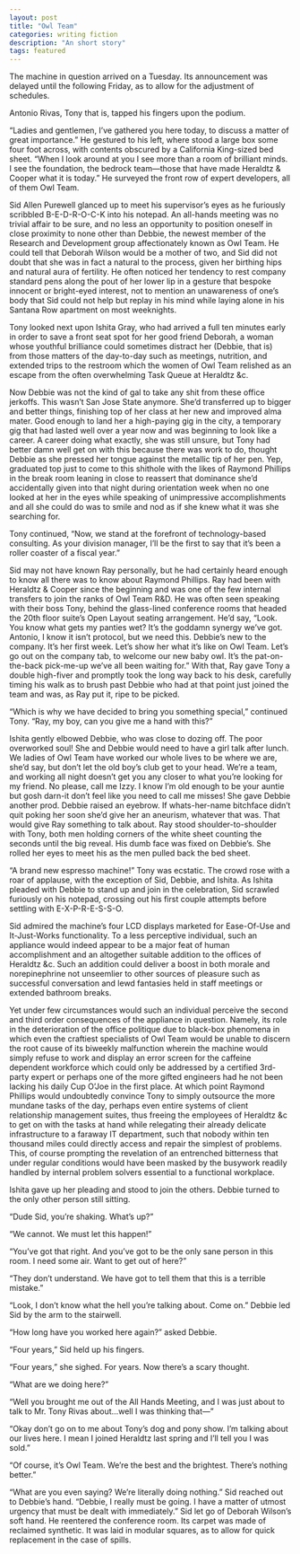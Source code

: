 ```yaml
---
layout: post
title: "Owl Team"
categories: writing fiction
description: "An short story"
tags: featured
---
```


The machine in question arrived on a Tuesday. Its announcement was delayed until the following Friday, as to allow for the adjustment of schedules.

Antonio Rivas, Tony that is, tapped his fingers upon the podium. 

“Ladies and gentlemen, I’ve gathered you here today, to discuss a matter of great importance.” He gestured to his left, where stood a large box some four foot across, with contents obscured by a California King-sized bed sheet. “When I look around at you I see more than a room of brilliant minds. I see the foundation, the bedrock team—those that have made Heraldtz & Cooper what it is today.” He surveyed the front row of expert developers, all of them Owl Team.

Sid Allen Purewell glanced up to meet his supervisor’s eyes as he furiously scribbled B-E-D-R-O-C-K into his notepad. An all-hands meeting was no trivial affair to be sure, and no less an opportunity to position oneself in close proximity to none other than Debbie, the newest member of the Research and Development group affectionately known as Owl Team. He could tell that Deborah Wilson would be a mother of two, and Sid did not doubt that she was in fact a natural to the process, given her birthing hips and natural aura of fertility. He often noticed her tendency to rest company standard pens along the pout of her lower lip in a gesture that bespoke innocent or bright-eyed interest, not to mention an unawareness of one’s body that Sid could not help but replay in his mind while laying alone in his Santana Row apartment on most weeknights.

Tony looked next upon Ishita Gray, who had arrived a full ten minutes early in order to save a front seat spot for her good friend Deborah, a woman whose youthful brilliance could sometimes distract her (Debbie, that is) from those matters of the day-to-day such as meetings, nutrition, and extended trips to the restroom which the women of Owl Team relished as an escape from the often overwhelming Task Queue at Heraldtz &c.

Now Debbie was not the kind of gal to take any shit from these office jerkoffs. This wasn’t San Jose State anymore. She’d transferred up to bigger and better things, finishing top of her class at her new and improved alma mater. Good enough to land her a high-paying gig in the city, a temporary gig that had lasted well over a year now and was beginning to look like a career. A career doing what exactly, she was still unsure, but Tony had better damn well get on with this because there was work to do, thought Debbie as she pressed her tongue against the metallic tip of her pen. Yep, graduated top just to come to this shithole with the likes of Raymond Phillips in the break room leaning in close to reassert that dominance she’d accidentally given into that night during orientation week when no one looked at her in the eyes while speaking of unimpressive accomplishments and all she could do was to smile and nod as if she knew what it was she searching for.

Tony continued, “Now, we stand at the forefront of technology-based consulting. As your division manager, I’ll be the first to say that it’s been a roller coaster of a fiscal year.”

Sid may not have known Ray personally, but he had certainly heard enough to know all there was to know about Raymond Phillips. Ray had been with Heraldtz & Cooper since the beginning and was one of the few internal transfers to join the ranks of Owl Team R&D. He was often seen speaking with their boss Tony, behind the glass-lined conference rooms that headed the 20th floor suite’s Open Layout seating arrangement. He’d say, “Look. You know what gets my panties wet? It’s the goddamn synergy we’ve got. Antonio, I know it isn’t protocol, but we need this. Debbie’s new to the company. It’s her first week. Let’s show her what it’s like on Owl Team. Let’s go out on the company tab, to welcome our new baby owl. It’s the pat-on-the-back pick-me-up we’ve all been waiting for.” With that, Ray gave Tony a double high-fiver and promptly took the long way back to his desk, carefully timing his walk as to brush past Debbie who had at that point just joined the team and was, as Ray put it, ripe to be picked.

“Which is why we have decided to bring you something special,” continued Tony. “Ray, my boy, can you give me a hand with this?”

Ishita gently elbowed Debbie, who was close to dozing off. The poor overworked soul! She and Debbie would need to have a girl talk after lunch. We ladies of Owl Team have worked our whole lives to be where we are, she’d say, but don’t let the old boy’s club get to your head. We’re a team, and working all night doesn’t get you any closer to what you’re looking for my friend. No please, call me Izzy. I know I’m old enough to be your auntie but gosh darn-it don’t feel like you need to call me misses! She gave Debbie another prod.
Debbie raised an eyebrow. If whats-her-name bitchface didn’t quit poking her soon she’d give her an aneurism, whatever that was. That would give Ray something to talk about. Ray stood shoulder-to-shoulder with Tony, both men holding corners of the white sheet counting the seconds until the big reveal. His dumb face was fixed on Debbie’s. She rolled her eyes to meet his as the men pulled back the bed sheet.

“A brand new espresso machine!” Tony was ecstatic. The crowd rose with a roar of applause, with the exception of Sid, Debbie, and Ishita. As Ishita pleaded with Debbie to stand up and join in the celebration, Sid scrawled furiously on his notepad, crossing out his first couple attempts before settling with E-X-P-R-E-S-S-O.

Sid admired the machine’s four LCD displays marketed for Ease-Of-Use and It-Just-Works functionality. To a less perceptive individual, such an appliance would indeed appear to be a major feat of human accomplishment and an altogether suitable addition to the offices of Heraldtz &c. Such an addition could deliver a boost in both morale and norepinephrine not unseemlier to other sources of pleasure such as successful conversation and lewd fantasies held in staff meetings or extended bathroom breaks.

Yet under few circumstances would such an individual perceive the second and third order consequences of the appliance in question. Namely, its role in the deterioration of the office politique due to black-box phenomena in which even the craftiest specialists of Owl Team would be unable to discern the root cause of its biweekly malfunction wherein the machine would simply refuse to work and display an error screen for the caffeine dependent workforce which could only be addressed by a certified 3rd-party expert or perhaps one of the more gifted engineers had he not been lacking his daily Cup O’Joe in the first place.  At which point Raymond Phillips would undoubtedly convince Tony to simply outsource the more mundane tasks of the day, perhaps even entire systems of client relationship management suites, thus freeing the employees of Heraldtz &c to get on with the tasks at hand while relegating their already delicate infrastructure to a faraway IT department, such that nobody within ten thousand miles could directly access and repair the simplest of problems. This, of course prompting the revelation of an entrenched bitterness that under regular conditions would have been masked by the busywork readily handled by internal problem solvers essential to a functional workplace.

Ishita gave up her pleading and stood to join the others. Debbie turned to the only other person still sitting.

“Dude Sid, you’re shaking. What’s up?”

“We cannot. We must let this happen!”

“You’ve got that right. And you’ve got to be the only sane person in this room. I need some air. Want to get out of here?”

“They don’t understand. We have got to tell them that this is a terrible mistake.”

“Look, I don’t know what the hell you’re talking about. Come on.” Debbie led Sid by the arm to the stairwell.

“How long have you worked here again?” asked Debbie.

“Four years,” Sid held up his fingers.

“Four years,” she sighed. For years. Now there’s a scary thought. 

“What are we doing here?”

“Well you brought me out of the All Hands Meeting, and I was just about to talk to Mr. Tony Rivas about…well I was thinking that—”

“Okay don’t go on to me about Tony’s dog and pony show. I’m talking about our lives here. I mean I joined Heraldtz last spring and I’ll tell you I was sold.”

“Of course, it’s Owl Team. We’re the best and the brightest. There’s nothing better.”

“What are you even saying? We’re literally doing nothing.”
Sid reached out to Debbie’s hand. “Debbie, I really must be going. I have a matter of utmost urgency that must be dealt with immediately.”
Sid let go of Deborah Wilson’s soft hand. He reentered the conference room. Its carpet was made of reclaimed synthetic. It was laid in modular squares, as to allow for quick replacement in the case of spills.